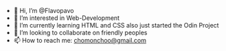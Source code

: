 - 👋 Hi, I’m @Flavopavo
- 👀 I’m interested in Web-Development
- 🌱 I’m currently learning HTML and CSS also just started the Odin Project
- 💞️ I’m looking to collaborate on friendly peoples
- 📫 How to reach me: chomonchoo@gmail.com

<!---
Flavopavo/Flavopavo is a ✨ special ✨ repository because its `README.md` (this file) appears on your GitHub profile.
You can click the Preview link to take a look at your changes.
--->
